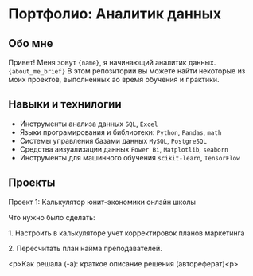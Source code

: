 # Портфолио: Аналитик данных 

## Обо мне
Привет! Меня зовут ``{name}``, я начинающий аналитик данных.
``{about_me_brief}``
В этом репозитории вы можете найти некоторые из моих проектов, выполненных ао время обучения и практики.
<br>

## Навыки и технилогии
- Инструменты анализа данных ``SQL``, ``Excel``
- Языки програмирования и библиотеки: ``Python``, ``Pandas``, ``math``
- Системы управления базами данных ``MySQL``, ``PostgreSQL``
- Средства аизуализации данных ``Power Bi``, ``Matplotlib``, ``seaborn``
- Инструменты для машинного обучения ``scikit-learn``, ``TensorFlow``

## Проекты
<p>Проект 1: Калькулятор юнит-экономики онлайн школы</p>
<p>Что нужно было сделать:<p>
<p>1. Настроить в калькуляторе учет корректировок планов маркетинга<p>
<p>2. Пересчитать план найма преподавателей.<p>

</ol>
<р>Как решала (-а): краткое описание решения (автореферат)<р>
